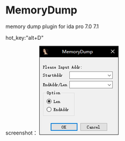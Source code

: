 # MemoryDump
memory dump plugin for ida pro 7.0 7.1

hot_key:"alt+D"

screenshot：
![image](Screenshot.png)
